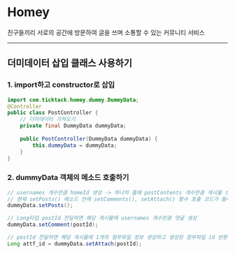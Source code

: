 # Homey
친구들끼리 서로의 공간에 방문하여 글을 쓰며 소통할 수 있는 커뮤니티 서비스

---
## 더미데이터 삽입 클래스 사용하기
### 1. import하고 constructor로 삽입
```java
import com.ticktack.homey.dummy.DummyData;
@Controller
public class PostController {
	// 더미데이터 가져오기
	private final DummyData dummyData;
	
	public PostController(DummyData dummyData) {
		this.dummyData = dummyData;
	}
}

```

### 2. dummyData 객체의 메소드 호출하기
```java
// usernames 개수만큼 homeId 생성 -> 하나의 홈에 postContents 개수만큼 게시물 생성
// 현재 setPosts() 메소드 안에 setComments(), setAttach() 함수 호출 코드가 들어있다. -> 게시물 + 댓글 + 첨부파일 한번에 생성
dummyData.setPosts();

// Long타입 postId 전달하면 해당 게시물에 usernames 개수만큼 댓글 생성
dummyData.setComment(postId);

// postId 전달하면 해당 게시물에 1개의 첨부파일 정보 생성하고 생성된 첨부파일 id 반환
Long attf_id = dummyData.setAttach(postId);
```
